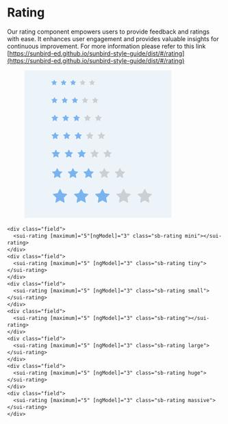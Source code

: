 # Rating

Our rating component empowers users to provide feedback and ratings with ease. It enhances user engagement and provides valuable insights for continuous improvement. For more information please refer to this link [https://sunbird-ed.github.io/sunbird-style-guide/dist/#/rating](https://sunbird-ed.github.io/sunbird-style-guide/dist/#/rating)

<figure><img src="../../../../.gitbook/assets/image (41).png" alt=""><figcaption></figcaption></figure>

```
<div class="field">
  <sui-rating [maximum]="5"[ngModel]="3" class="sb-rating mini"></sui-rating>
</div>
<div class="field">
  <sui-rating [maximum]="5" [ngModel]="3" class="sb-rating tiny"></sui-rating>
</div>
<div class="field">
  <sui-rating [maximum]="5" [ngModel]="3" class="sb-rating small"></sui-rating>
</div>
<div class="field">
  <sui-rating [maximum]="5" [ngModel]="3" class="sb-rating"></sui-rating>
</div>
<div class="field">
  <sui-rating [maximum]="5" [ngModel]="3" class="sb-rating large"></sui-rating>
</div>
<div class="field">
  <sui-rating [maximum]="5" [ngModel]="3" class="sb-rating huge"></sui-rating>
</div>
<div class="field">
  <sui-rating [maximum]="5" [ngModel]="3" class="sb-rating massive"></sui-rating>
</div>
```
